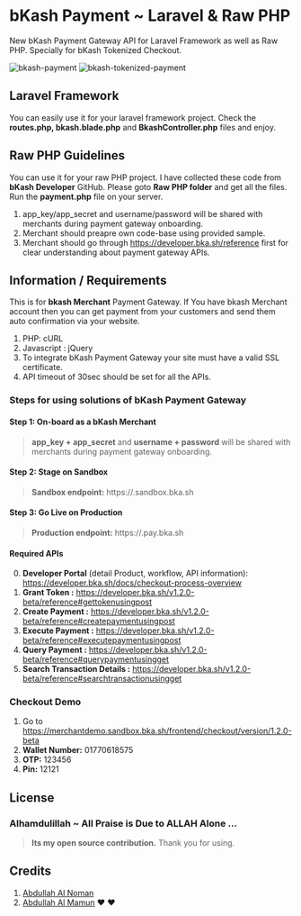 # bKash Payment ~ Laravel & Raw PHP
New bKash Payment Gateway API for Laravel Framework as well as Raw PHP. Specially for bKash Tokenized Checkout.

![bkash-payment](https://user-images.githubusercontent.com/30390432/90474593-6fa17000-e147-11ea-85d8-4702c6fa6a1d.png)
![bkash-tokenized-payment](https://user-images.githubusercontent.com/30390432/90474602-7334f700-e147-11ea-8e4e-6d93ac1d25dc.png)

## Laravel Framework
You can easily use it for your laravel framework project. Check the **routes.php, bkash.blade.php** and **BkashController.php** files and enjoy.

## Raw PHP Guidelines
You can use it for your raw PHP project. I have collected these code from **bKash Developer** GitHub. Please goto **Raw PHP folder** and get all the files. Run the **payment.php** file on your server.
1. app_key/app_secret and username/password will be shared with merchants during payment gateway onboarding.
2. Merchant should preapre own code-base using provided sample.
3. Merchant should go through https://developer.bka.sh/reference first for clear understanding about payment gateway APIs.


## Information / Requirements
This is for **bkash Merchant** Payment Gateway. If You have bkash Merchant account then you can get payment from your customers and send them auto confirmation via your website.

1. PHP: cURL
2. Javascript : jQuery
3. To integrate bKash Payment Gateway your site must have a valid SSL certificate.
4. API timeout of 30sec should be set for all the APIs.

### Steps for using solutions of bKash Payment Gateway

#### Step 1: On-board as a bKash Merchant
> **app_key + app_secret** and **username + password** will be shared with merchants during payment gateway onboarding.
#### Step 2: Stage on Sandbox
> **Sandbox endpoint:** https://.sandbox.bka.sh
#### Step 3: Go Live on Production
> **Production endpoint:** https://.pay.bka.sh

#### Required APIs 
0. **Developer Portal** (detail Product, workflow, API information): https://developer.bka.sh/docs/checkout-process-overview
1. **Grant Token :** https://developer.bka.sh/v1.2.0-beta/reference#gettokenusingpost
2. **Create Payment :** https://developer.bka.sh/v1.2.0-beta/reference#createpaymentusingpost
3. **Execute Payment :** https://developer.bka.sh/v1.2.0-beta/reference#executepaymentusingpost
4. **Query Payment :** https://developer.bka.sh/v1.2.0-beta/reference#querypaymentusingget
5. **Search Transaction Details :** https://developer.bka.sh/v1.2.0-beta/reference#searchtransactionusingget

### Checkout Demo
1. Go to https://merchantdemo.sandbox.bka.sh/frontend/checkout/version/1.2.0-beta
2. **Wallet Number:** 01770618575
3. **OTP:** 123456
4. **Pin:** 12121

## License
### Alhamdulillah ~ All Praise is Due to ALLAH Alone ...

> **Its my open source contribution.** Thank you for using.

## Credits
1. [Abdullah Al Noman](https://github.com/AbdullahValley)
2. [Abdullah Al Mamun](https://github.com/mamun417) ❤️ ❤️
